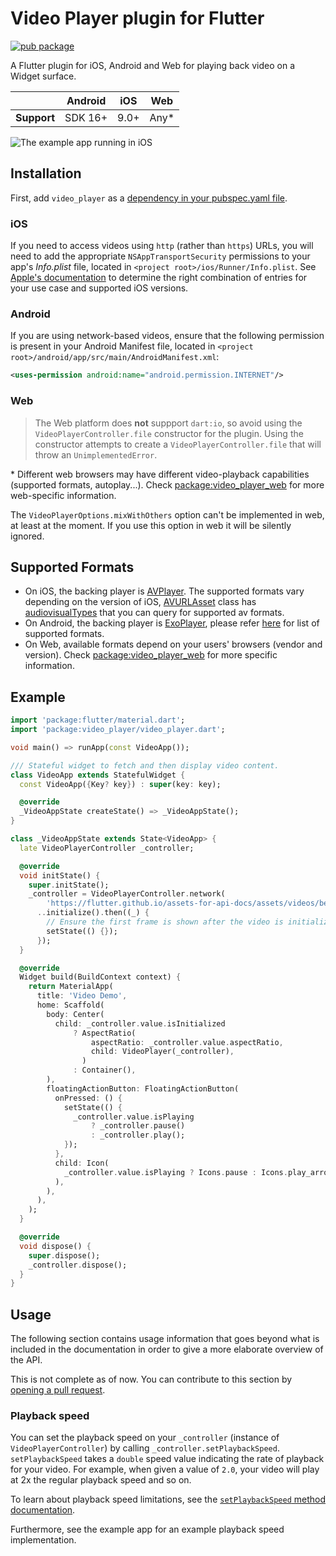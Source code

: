 <?code-excerpt path-base="excerpts/packages/video_player_example"?>

# Video Player plugin for Flutter

[![pub package](https://img.shields.io/pub/v/video_player.svg)](https://pub.dev/packages/video_player)

A Flutter plugin for iOS, Android and Web for playing back video on a Widget surface.

|             | Android | iOS  | Web   |
|-------------|---------|------|-------|
| **Support** | SDK 16+ | 9.0+ | Any\* |

![The example app running in iOS](https://github.com/flutter/plugins/blob/main/packages/video_player/video_player/doc/demo_ipod.gif?raw=true)

## Installation

First, add `video_player` as a [dependency in your pubspec.yaml file](https://flutter.dev/using-packages/).

### iOS

If you need to access videos using `http` (rather than `https`) URLs, you will need to add
the appropriate `NSAppTransportSecurity` permissions to your app's _Info.plist_ file, located
in `<project root>/ios/Runner/Info.plist`. See
[Apple's documentation](https://developer.apple.com/documentation/bundleresources/information_property_list/nsapptransportsecurity)
to determine the right combination of entries for your use case and supported iOS versions.

### Android

If you are using network-based videos, ensure that the following permission is present in your
Android Manifest file, located in `<project root>/android/app/src/main/AndroidManifest.xml`:

```xml
<uses-permission android:name="android.permission.INTERNET"/>
```

### Web

> The Web platform does **not** suppport `dart:io`, so avoid using the `VideoPlayerController.file` constructor for the plugin. Using the constructor attempts to create a `VideoPlayerController.file` that will throw an `UnimplementedError`.

\* Different web browsers may have different video-playback capabilities (supported formats, autoplay...). Check [package:video_player_web](https://pub.dev/packages/video_player_web) for more web-specific information.

The `VideoPlayerOptions.mixWithOthers` option can't be implemented in web, at least at the moment. If you use this option in web it will be silently ignored.

## Supported Formats

- On iOS, the backing player is [AVPlayer](https://developer.apple.com/documentation/avfoundation/avplayer).
  The supported formats vary depending on the version of iOS, [AVURLAsset](https://developer.apple.com/documentation/avfoundation/avurlasset) class
  has [audiovisualTypes](https://developer.apple.com/documentation/avfoundation/avurlasset/1386800-audiovisualtypes?language=objc) that you can query for supported av formats.
- On Android, the backing player is [ExoPlayer](https://google.github.io/ExoPlayer/),
  please refer [here](https://google.github.io/ExoPlayer/supported-formats.html) for list of supported formats.
- On Web, available formats depend on your users' browsers (vendor and version). Check [package:video_player_web](https://pub.dev/packages/video_player_web) for more specific information.

## Example

<?code-excerpt "basic.dart (basic-example)"?>
```dart
import 'package:flutter/material.dart';
import 'package:video_player/video_player.dart';

void main() => runApp(const VideoApp());

/// Stateful widget to fetch and then display video content.
class VideoApp extends StatefulWidget {
  const VideoApp({Key? key}) : super(key: key);

  @override
  _VideoAppState createState() => _VideoAppState();
}

class _VideoAppState extends State<VideoApp> {
  late VideoPlayerController _controller;

  @override
  void initState() {
    super.initState();
    _controller = VideoPlayerController.network(
        'https://flutter.github.io/assets-for-api-docs/assets/videos/bee.mp4')
      ..initialize().then((_) {
        // Ensure the first frame is shown after the video is initialized, even before the play button has been pressed.
        setState(() {});
      });
  }

  @override
  Widget build(BuildContext context) {
    return MaterialApp(
      title: 'Video Demo',
      home: Scaffold(
        body: Center(
          child: _controller.value.isInitialized
              ? AspectRatio(
                  aspectRatio: _controller.value.aspectRatio,
                  child: VideoPlayer(_controller),
                )
              : Container(),
        ),
        floatingActionButton: FloatingActionButton(
          onPressed: () {
            setState(() {
              _controller.value.isPlaying
                  ? _controller.pause()
                  : _controller.play();
            });
          },
          child: Icon(
            _controller.value.isPlaying ? Icons.pause : Icons.play_arrow,
          ),
        ),
      ),
    );
  }

  @override
  void dispose() {
    super.dispose();
    _controller.dispose();
  }
}
```

## Usage

The following section contains usage information that goes beyond what is included in the
documentation in order to give a more elaborate overview of the API.

This is not complete as of now. You can contribute to this section by [opening a pull request](https://github.com/flutter/plugins/pulls).

### Playback speed

You can set the playback speed on your `_controller` (instance of `VideoPlayerController`) by
calling `_controller.setPlaybackSpeed`. `setPlaybackSpeed` takes a `double` speed value indicating
the rate of playback for your video.
For example, when given a value of `2.0`, your video will play at 2x the regular playback speed
and so on.

To learn about playback speed limitations, see the [`setPlaybackSpeed` method documentation](https://pub.dev/documentation/video_player/latest/video_player/VideoPlayerController/setPlaybackSpeed.html).

Furthermore, see the example app for an example playback speed implementation.
